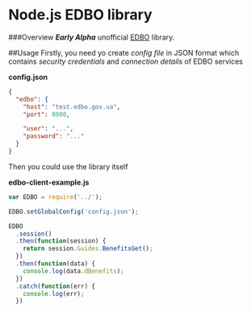Node.js EDBO library
=================

###Overview
**_Early Alpha_** unofficial [EDBO](http://edbo.gov.ua/) library.

##Usage
Firstly, you need yo create *config file* in JSON format which contains *security credentials* and *connection details* of EDBO services

**config.json**
```json
{
  "edbo": {
    "host": "test.edbo.gov.ua",
    "port": 8080,

    "user": "...",
    "password": "..."
  }
}
```

Then you could use the library itself

**edbo-client-example.js**
```javascript
var EDBO = require('../');

EDBO.setGlobalConfig('config.json');

EDBO
  .session()
  .then(function(session) {
    return session.Guides.BenefitsGet();
  })
  .then(function(data) {
    console.log(data.dBenefits);
  })
  .catch(function(err) {
    console.log(err);
  })
```